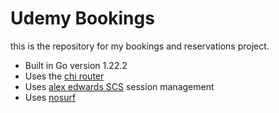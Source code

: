 # Udemy Bookings 
this is the repository for my bookings and reservations project.

- Built in Go version 1.22.2
- Uses the [chi router](https://github.com/go-chi/chi/v5)
- Uses [alex edwards SCS](https://github.com/alexedwards/scs/v2) session management
- Uses [nosurf](https://github.com/justinas/nosurf)